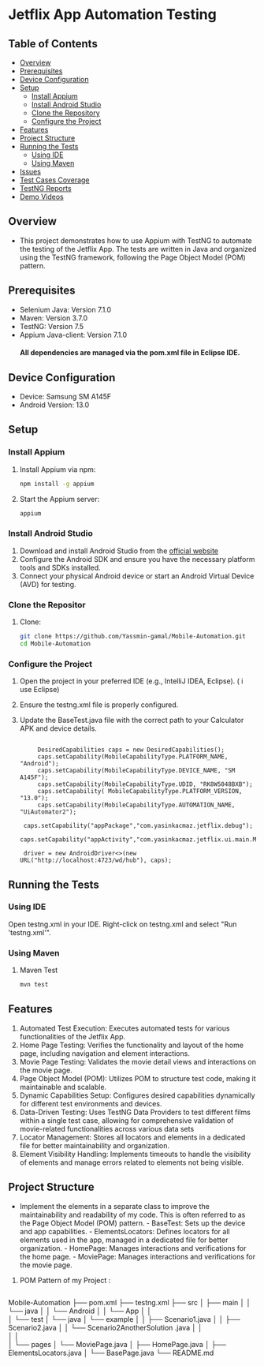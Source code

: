 # Jetflix App Automation Testing

 ## Table of Contents
- [Overview](#Overview)
- [Prerequisites](#Prerequisites)
- [Device Configuration](#Device-Configuration)
- [Setup](#setup)
    - [Install Appium](#install-appium)
    - [Install Android Studio](#install-android-studio)
    - [Clone the Repository](#clone-the-repository)
    - [Configure the Project](#configure-the-project)
- [Features](#Features)
- [Project Structure](#Project-Structure)
- [Running the Tests](#running-the-tests)
  - [Using IDE](#using-ide)
  - [Using Maven](#using-maven)
- [Issues](#Issues)
- [Test Cases Coverage](#Test-Cases-Coverage)
- [TestNG Reports](#TestNG-Reports)
- [Demo Videos](#Demo-Videos) 


## Overview
- This project demonstrates how to use Appium with TestNG to automate the testing of the Jetflix App. The tests are written in Java and organized using the TestNG framework, following the Page Object Model (POM) pattern.

## Prerequisites

- Selenium Java: Version 7.1.0
- Maven: Version 3.7.0
- TestNG: Version 7.5
- Appium Java-client: Version 7.1.0
  #### All dependencies are managed via the pom.xml file in Eclipse IDE.
  
## Device Configuration

- Device: Samsung SM A145F
- Android Version: 13.0

## Setup

### Install Appium

1. Install Appium via npm:

   ```sh
   npm install -g appium

2. Start the Appium server:
      ```sh
   appium

### Install Android Studio
1. Download and install Android Studio from the [official website](https://developer.android.com/studio)
2. Configure the Android SDK and ensure you have the necessary platform tools and SDKs installed.
3. Connect your physical Android device or start an Android Virtual Device (AVD) for testing.

### Clone the Repositor
1. Clone:

   ```sh
   git clone https://github.com/Yassmin-gamal/Mobile-Automation.git
   cd Mobile-Automation

### Configure the Project
1. Open the project in your preferred IDE (e.g., IntelliJ IDEA, Eclipse). ( i use Eclipse)
2. Ensure the testng.xml file is properly configured.
3. Update the BaseTest.java file with the correct path to your Calculator APK and device details.
   
   ```java(Java)
   
        DesiredCapabilities caps = new DesiredCapabilities();
        caps.setCapability(MobileCapabilityType.PLATFORM_NAME, "Android");
        caps.setCapability(MobileCapabilityType.DEVICE_NAME, "SM A145F"); 
        caps.setCapability(MobileCapabilityType.UDID, "RK8W5048BXB");
        caps.setCapability( MobileCapabilityType.PLATFORM_VERSION, "13.0");
        caps.setCapability(MobileCapabilityType.AUTOMATION_NAME, "UiAutomator2");
        
    caps.setCapability("appPackage","com.yasinkacmaz.jetflix.debug");
 	  caps.setCapability("appActivity","com.yasinkacmaz.jetflix.ui.main.MainActivity");

    driver = new AndroidDriver<>(new URL("http://localhost:4723/wd/hub"), caps);

## Running the Tests

### Using IDE
   Open testng.xml in your IDE.
   Right-click on testng.xml and select "Run 'testng.xml'".

### Using Maven
1. Maven Test
   ```sh
   mvn test


## Features
1. Automated Test Execution: Executes automated tests for various functionalities of the Jetflix App.
2. Home Page Testing: Verifies the functionality and layout of the home page, including navigation and element interactions.
3. Movie Page Testing: Validates the movie detail views and interactions on the movie page.
4. Page Object Model (POM): Utilizes POM to structure test code, making it maintainable and scalable.
5. Dynamic Capabilities Setup: Configures desired capabilities dynamically for different test environments and devices.
6. Data-Driven Testing: Uses TestNG Data Providers to test different films within a single test case, allowing for comprehensive validation of movie-related functionalities across various data sets
7. Locator Management: Stores all locators and elements in a dedicated file for better maintainability and organization.
8. Element Visibility Handling: Implements timeouts to handle the visibility of elements and manage errors related to elements not being visible.

## Project Structure

- Implement the elements in a separate class to improve the maintainability and readability of my code. This is often referred to as the Page Object Model (POM) pattern. 
        - BaseTest: Sets up the device and app capabilities.
        - ElementsLocators: Defines locators for all elements used in the app, managed in a dedicated file for better organization.
        - HomePage: Manages interactions and verifications for the home page.
        - MoviePage: Manages interactions and verifications for the movie page.

1. POM Pattern of my Project :
   ```css
Mobile-Automation
   ├── pom.xml
   ├── testng.xml
   ├── src
   │   ├── main
   │   │   └── java
   │   │       └── Android
   │   │           └── App
   │   │       
   │   └── test
   │       └── java
   │               └── example
   │                   │   ├── Scenario1.java
   │                   │   ├── Scenario2.java
   │                   │   └── Scenario2AnotherSolution .java
   │                   │   
   │                   │   
   │                   └── pages
   │                          └── MoviePage.java
   │                          ├── HomePage.java
   │                          ├── ElementsLocators.java
   │                          └── BasePage.java
   └── README.md

